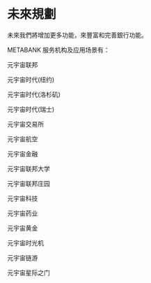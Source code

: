 # 未來規劃

未來我們將增加更多功能，來豐富和完善銀行功能。

METABANK 服务机构及应用场景有：

元宇宙联邦

元宇宙时代(纽约)

元宇宙时代(洛杉矶)

元宇宙时代(瑞士)

元宇宙交易所

元宇宙航空

元宇宙金融

元宇宙联邦大学

元宇宙联邦庄园

元宇宙科技

元宇宙药业

元宇宙黄金

元宇宙时光机

元宇宙链游

元宇宙星际之门

&#x20;
